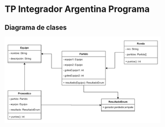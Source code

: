 # TP Integrador Argentina Programa

## Diagrama de clases
![Diagrama de clases](https://github.com/francaparroz21/TP_Integrador_ArgentinaPrograma/blob/master/assets/diagramaDeClases.PNG)
